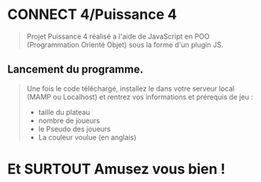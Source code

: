# CONNECT 4/Puissance 4
> Projet Puissance 4 réalisé a l'aide de JavaScript en POO (Programmation Orienté Objet) sous la forme d'un plugin JS.

## Lancement du programme. 
> Une fois le code téléchargé, installez le dans votre serveur local (MAMP ou Localhost) et rentrez vos informations et prérequis de jeu :
> - taille du plateau 
> - nombre de joueurs 
> - le Pseudo des joueurs
> - La couleur voulue (en anglais)
# Et SURTOUT Amusez vous bien !